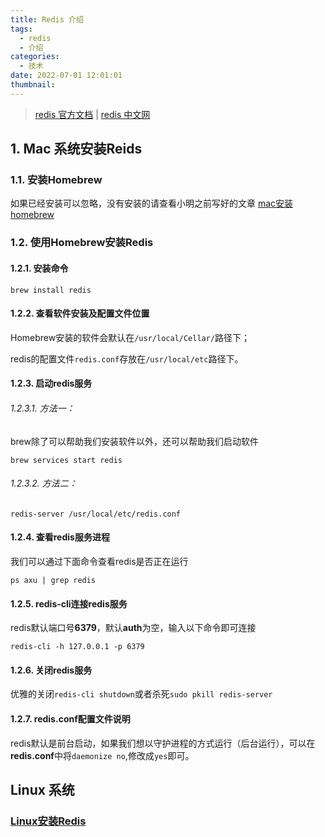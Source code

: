 ```yaml
---
title: Redis 介绍
tags:
  - redis
  - 介绍
categories:
  - 技术
date: 2022-07-01 12:01:01
thumbnail:
---
```


> [redis 官方文档](https://redis.io/docs/) | [redis 中文网](https://www.redis.net.cn/)

## 1. Mac 系统安装Reids

### 1.1. 安装Homebrew

如果已经安装可以忽略，没有安装的请查看小明之前写好的文章 [mac安装homebrew](https://link.juejin.cn/?target=https%3A%2F%2Fmp.weixin.qq.com%2Fs%2Fa454PtDeCtqWykd2uqP0ig)

### 1.2. 使用Homebrew安装Redis

#### 1.2.1. 安装命令

```shell
brew install redis
```

#### 1.2.2.  查看软件安装及配置文件位置

Homebrew安装的软件会默认在`/usr/local/Cellar/`路径下；

redis的配置文件`redis.conf`存放在`/usr/local/etc`路径下。

#### 1.2.3. 启动redis服务

###### 1.2.3.1. 方法一：

brew除了可以帮助我们安装软件以外，还可以帮助我们启动软件

```shell
brew services start redis
```

###### 1.2.3.2. 方法二：

```shell
redis-server /usr/local/etc/redis.conf
```

#### 1.2.4. 查看redis服务进程

我们可以通过下面命令查看redis是否正在运行

```shell
ps axu | grep redis
```

#### 1.2.5. redis-cli连接redis服务

redis默认端口号**6379**，默认**auth**为空，输入以下命令即可连接

```shell
redis-cli -h 127.0.0.1 -p 6379
```

#### 1.2.6. 关闭redis服务

优雅的关闭`redis-cli shutdown`或者杀死`sudo pkill redis-server`

#### 1.2.7. redis.conf配置文件说明

redis默认是前台启动，如果我们想以守护进程的方式运行（后台运行），可以在**redis.conf**中将`daemonize no`,修改成`yes`即可。



## Linux 系统

### [Linux安装Redis](https://blog.csdn.net/m0_37959155/article/details/108897863)

